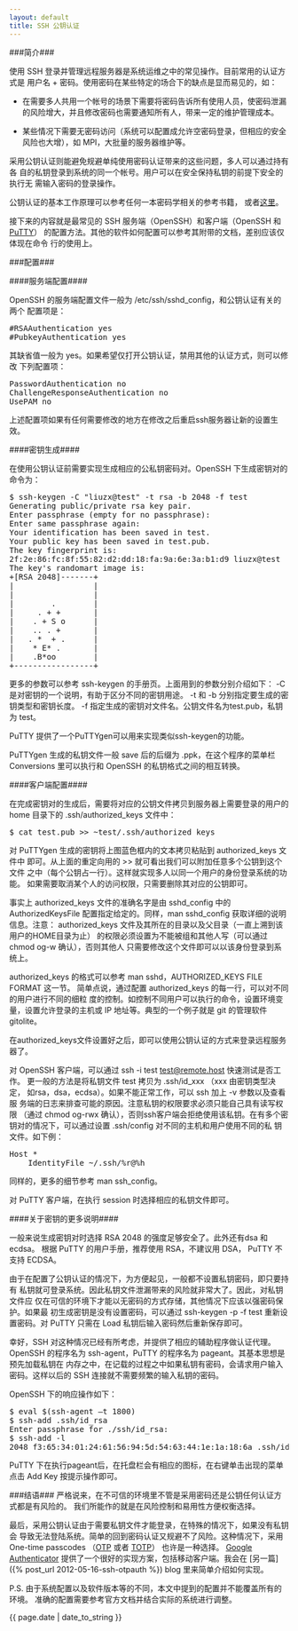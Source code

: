 ```yaml
---
layout: default
title: SSH 公钥认证
---
```


###简介###

使用 SSH 登录并管理远程服务器是系统运维之中的常见操作。目前常用的认证方式是
用户名 + 密码。使用密码在某些特定的场合下的缺点是显而易见的，如：

* 在需要多人共用一个帐号的场景下需要将密码告诉所有使用人员，使密码泄漏
  的风险增大，并且修改密码也需要通知所有人，带来一定的维护管理成本。

* 某些情况下需要无密码访问（系统可以配置成允许空密码登录，但相应的安全
  风险也大增），如 MPI，大批量的服务器维护等。

采用公钥认证则能避免规避单纯使用密码认证带来的这些问题，多人可以通过持有各
自的私钥登录到系统的同一个帐号。用户可以在安全保持私钥的前提下安全的执行无
需输入密码的登录操作。

公钥认证的基本工作原理可以参考任何一本密码学相关的参考书籍，
或者[这里](http://en.wikipedia.org/wiki/Public-key_cryptography)。

接下来的内容就是最常见的 SSH 服务端（OpenSSH）和客户端（OpenSSH 和
[PuTTY](http://www.chiark.greenend.org.uk/~sgtatham/putty/download.html)）
的配置方法。其他的软件如何配置可以参考其附带的文档，差别应该仅体现在命令
行的使用上。

###配置###

####服务端配置####

OpenSSH 的服务端配置文件一般为 /etc/ssh/sshd_config，和公钥认证有关的两个
配置项是：

<pre>
#RSAAuthentication yes
#PubkeyAuthentication yes
</pre>

其缺省值一般为 yes。如果希望仅打开公钥认证，禁用其他的认证方式，则可以修改
下列配置项：

<pre>
PasswordAuthentication no
ChallengeResponseAuthentication no
UsePAM no
</pre>

上述配置项如果有任何需要修改的地方在修改之后重启ssh服务器让新的设置生效。

####密钥生成####

在使用公钥认证前需要实现生成相应的公私钥密码对。OpenSSH 下生成密钥对的命令为：

<pre>
$ ssh-keygen -C "liuzx@test" -t rsa -b 2048 -f test
Generating public/private rsa key pair.
Enter passphrase (empty for no passphrase):
Enter same passphrase again:
Your identification has been saved in test.
Your public key has been saved in test.pub.
The key fingerprint is:
2f:2e:86:fc:8f:55:82:d2:dd:18:fa:9a:6e:3a:b1:d9 liuzx@test
The key's randomart image is:
+[RSA 2048]-------+
|                 |
|                 |
|        .        |
|     . + +       |
|    . + S o      |
|    .. . +       |
|   . *  + .      |
|    * E* .       |
|    .B*oo        |
+-----------------+
</pre>

更多的参数可以参考 ssh-keygen 的手册页。上面用到的参数分别介绍如下：
 -C 是对密钥的一个说明，有助于区分不同的密钥用途。
 -t 和 -b 分别指定要生成的密钥类型和密钥长度。
 -f 指定生成的密钥对文件名。公钥文件名为test.pub，私钥为 test。

PuTTY 提供了一个PuTTYgen可以用来实现类似ssh-keygen的功能。

PuTTYgen 生成的私钥文件一般 save 后的后缀为 .ppk，在这个程序的菜单栏
Conversions 里可以执行和 OpenSSH 的私钥格式之间的相互转换。

####客户端配置####

在完成密钥对的生成后，需要将对应的公钥文件拷贝到服务器上需要登录的用户的home
目录下的 .ssh/authorized_keys 文件中：

<pre>
$ cat test.pub >> ~test/.ssh/authorized_keys
</pre>

对 PuTTYgen 生成的密钥将上图蓝色框内的文本拷贝粘贴到 authorized_keys 文件中
即可。从上面的重定向用的 &gt;&gt; 就可看出我们可以附加任意多个公钥到这个文件
之中（每个公钥占一行）。这样就实现多人以同一个用户的身份登录系统的功能。
如果需要取消某个人的访问权限，只需要删除其对应的公钥即可。

事实上 authorized_keys 文件的准确名字是由 sshd_config 中的 AuthorizedKeysFile
配置指定给定的。同样，man sshd_config 获取详细的说明信息。注意：
authorized_keys 文件及其所在的目录以及父目录（一直上溯到该用户的HOME目录为止）
的权限必须设置为不能被组和其他人写（可以通过 chmod og-w 确认），否则其他人
只需要修改这个文件即可以以该身份登录到系统上。

authorized_keys 的格式可以参考 man sshd，AUTHORIZED_KEYS FILE FORMAT 这一节。
简单点说，通过配置 authorized_keys 的每一行，可以对不同的用户进行不同的细粒
度的控制。如控制不同用户可以执行的命令，设置环境变量，设置允许登录的主机或
IP 地址等。典型的一个例子就是 git 的管理软件 gitolite。

在authorized_keys文件设置好之后，即可以使用公钥认证的方式来登录远程服务器了。

对 OpenSSH 客户端，可以通过 ssh -i test test@remote.host 快速测试是否工作。
更一般的方法是将私钥文件 test 拷贝为 .ssh/id_xxx （xxx 由密钥类型决定，
如rsa，dsa，ecdsa）。如果不能正常工作，可以 ssh 加上 -v 参数以及查看服
务端的日志来排查可能的原因。注意私钥的权限要求必须只能自己具有读写权限
（通过 chmod og-rwx 确认），否则ssh客户端会拒绝使用该私钥。在有多个密
钥对的情况下，可以通过设置 .ssh/config 对不同的主机和用户使用不同的私
钥文件。如下例：

<pre>
Host *
    IdentityFile ~/.ssh/%r@%h
</pre>

同样的，更多的细节参考 man ssh_config。

对 PuTTY 客户端，在执行 session 时选择相应的私钥文件即可。

####关于密钥的更多说明####

一般来说生成密钥对时选择 RSA 2048 的强度足够安全了。此外还有dsa 和 ecdsa。
根据 PuTTY 的用户手册，推荐使用 RSA，不建议用 DSA， PuTTY 不支持 ECDSA。

由于在配置了公钥认证的情况下，为方便起见，一般都不设置私钥密码，即只要持有
私钥就可登录系统。因此私钥文件泄漏带来的风险就非常大了。因此，对私钥文件应
仅在可信的环境下才能以无密码的方式存储，其他情况下应该以强密码保护。如果最
初生成密钥是没有设置密码，可以通过 ssh-keygen -p -f test 重新设置密码。对
PuTTY 只需在 Load 私钥后输入密码然后重新保存即可。

幸好，SSH 对这种情况已经有所考虑，并提供了相应的辅助程序做认证代理。OpenSSH
的程序名为 ssh-agent，PuTTY 的程序名为 pageant。其基本思想是预先加载私钥在
内存之中，在记载的过程之中如果私钥有密码，会请求用户输入密码。这样以后的 SSH
连接就不需要频繁的输入私钥的密码。

OpenSSH 下的响应操作如下：

<pre>
$ eval $(ssh-agent –t 1800)
$ ssh-add .ssh/id_rsa
Enter passphrase for ./ssh/id_rsa:
$ ssh-add -l
2048 f3:65:34:01:24:61:56:94:5d:54:63:44:1e:1a:18:6a .ssh/id_rsa (RSA)
</pre>

PuTTY 下在执行pageant后，在托盘栏会有相应的图标，在右键单击出现的菜单点击
Add Key 按提示操作即可。

###结语###
严格说来，在不可信的环境里不管是采用密码还是公钥任何认证方式都是有风险的。
我们所能作的就是在风险控制和易用性方便权衡选择。

最后，采用公钥认证由于需要私钥文件才能登录，在特殊的情况下，如果没有私钥会
导致无法登陆系统。简单的回到密码认证又规避不了风险。这种情况下，采用
One-time passcodes （[OTP](https://tools.ietf.org/html/rfc4226) 或者
[TOTP](https://tools.ietf.org/html/rfc6238)） 也许是一种选择。
[Google Authenticator](http://code.google.com/p/google-authenticator)
提供了一个很好的实现方案，包括移动客户端。我会在
[另一篇]({% post_url 2012-05-16-ssh-otpauth %}) blog 里来简单介绍如何实现。

P.S. 由于系统配置以及软件版本等的不同，本文中提到的配置并不能覆盖所有的环境。
准确的配置需要参考官方文档并结合实际的系统进行调整。

{{ page.date | date_to_string }}
